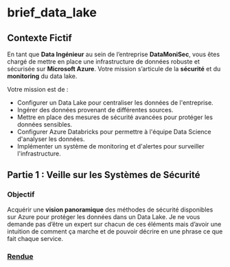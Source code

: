 # brief_data_lake

## Contexte Fictif
En tant que **Data Ingénieur** au sein de l’entreprise **DataMoniSec**, vous êtes chargé de mettre en place une infrastructure de données robuste et sécurisée sur **Microsoft Azure**. Votre mission s’articule de la **sécurité** et du **monitoring** du data lake.

Votre mission est de :
- Configurer un Data Lake pour centraliser les données de l'entreprise.
- Ingérer des données provenant de différentes sources.
- Mettre en place des mesures de sécurité avancées pour protéger les données sensibles.
- Configurer Azure Databricks pour permettre à l'équipe Data Science d'analyser les données.
- Implémenter un système de monitoring et d'alertes pour surveiller l'infrastructure.

## Partie 1 : Veille sur les Systèmes de Sécurité

### **Objectif**

Acquérir une **vision panoramique** des méthodes de sécurité disponibles sur Azure pour protéger les données dans un Data Lake. Je ne vous demande pas d’être un expert sur chacun de ces éléments mais d’avoir une intuition de comment ça marche et de pouvoir décrire en une phrase ce que fait chaque service.

### [Rendue](Partie1_Veille_Systemes_Securite/Concepts_important.md)